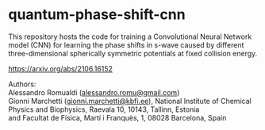 # quantum-phase-shift-cnn

This repository hosts the code for training a Convolutional Neural Network model (CNN) for learning the phase shifts in s-wave caused by different three-dimensional spherically symmetric potentials at fixed collision energy.

https://arxiv.org/abs/2106.16152


Authors: <br/>
Alessandro Romualdi (alessandro.romu@gmail.com) <br/>
Gionni Marchetti (gionni.marchetti@kbfi.ee), National Institute of Chemical Physics and Biophysics, Raevala 10, 10143, Tallinn, Estonia <br/>
and Facultat de Física, Martí i Franquès, 1, 08028 Barcelona, Spain <br/>

